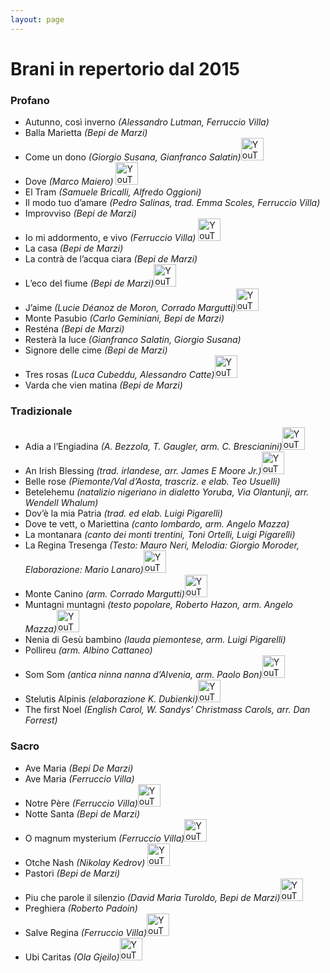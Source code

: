 ```yaml
---
layout: page
---
```


<p></p>

<h1>Brani in repertorio dal 2015</h1>

<h3>Profano</h3>

- Autunno, così inverno *(Alessandro Lutman, Ferruccio Villa)*
- Balla Marietta *(Bepi de Marzi)*
- Come un dono *(Giorgio Susana, Gianfranco Salatin)*<a href="https://youtu.be/cI-p5RQyv9Q?si=X1HEvXYl4evXvjjz"><img src="https://www.corovimercate.it/assets/img/icons8-youtube-50.png" alt="YouTube" style="width:36px;height:36px;"></a>
- Dove *(Marco Maiero)* <a href="https://youtu.be/F6BDfuFKvGk"><img src="https://www.corovimercate.it/assets/img/icons8-youtube-50.png" alt="YouTube" style="width:36px;height:36px;"></a>
- El Tram *(Samuele Bricalli, Alfredo Oggioni)*
- Il modo tuo d’amare *(Pedro Salinas, trad. Emma Scoles, Ferruccio Villa)*
- Improvviso *(Bepi de Marzi)*
- Io mi addormento, e vivo *(Ferruccio Villa)* <a href="https://youtu.be/wyq35YPMo9w"><img src="https://www.corovimercate.it/assets/img/icons8-youtube-50.png" alt="YouTube" style="width:36px;height:36px;"></a>
- La casa *(Bepi de Marzi)*
- La contrà de l’acqua ciara *(Bepi de Marzi)*
- L’eco del fiume *(Bepi de Marzi)*<a href="https://youtu.be/aAYVHhHTcK4"><img src="https://www.corovimercate.it/assets/img/icons8-youtube-50.png" alt="YouTube" style="width:36px;height:36px;"></a>
- J’aime *(Lucie Déanoz de Moron, Corrado Margutti)*<a href="https://youtu.be/TRzu9SAlirI"><img src="https://www.corovimercate.it/assets/img/icons8-youtube-50.png" alt="YouTube" style="width:36px;height:36px;"></a>
- Monte Pasubio *(Carlo Geminiani, Bepi de Marzi)*
- Resténa *(Bepi de Marzi)*
- Resterà la luce *(Gianfranco Salatin, Giorgio Susana)*
- Signore delle cime *(Bepi de Marzi)*
- Tres rosas *(Luca Cubeddu, Alessandro Catte)*<a href="https://youtu.be/0_eEjX_dFGU"><img src="https://www.corovimercate.it/assets/img/icons8-youtube-50.png" alt="YouTube" style="width:36px;height:36px;"></a>
- Varda che vien matina *(Bepi de Marzi)*


<h3>Tradizionale</h3>

- Adia a l’Engiadina *(A. Bezzola, T. Gaugler, arm. C. Brescianini)*<a href="https://youtu.be/Toc43qWCsvs"><img src="https://www.corovimercate.it/assets/img/icons8-youtube-50.png" alt="YouTube" style="width:36px;height:36px;"></a>
- An Irish Blessing *(trad. irlandese, arr. James E Moore Jr.)*<a href="https://youtu.be/qTNyFw6-N1o"><img src="https://www.corovimercate.it/assets/img/icons8-youtube-50.png" alt="YouTube" style="width:36px;height:36px;"></a>
- Belle rose *(Piemonte/Val d’Aosta, trascriz. e elab. Teo Usuelli)*
- Betelehemu *(natalizio nigeriano in dialetto Yoruba, Via Olantunji, arr. Wendell Whalum)*
- Dov’è la mia Patria *(trad. ed elab. Luigi Pigarelli)*
- Dove te vett, o Mariettina *(canto lombardo, arm. Angelo Mazza)*
- La montanara *(canto dei monti trentini, Toni Ortelli, Luigi Pigarelli)*
- La Regina Tresenga *(Testo: Mauro Neri, Melodia: Giorgio Moroder, Elaborazione: Mario Lanaro)*<a href="https://youtu.be/P76KFnOWWVs?si=cP5ArQbhMZV3nqs8"><img src="https://www.corovimercate.it/assets/img/icons8-youtube-50.png" alt="YouTube" style="width:36px;height:36px;"></a>
- Monte Canino *(arm. Corrado Margutti)*<a href="https://youtu.be/IXldplnmFzY"><img src="https://www.corovimercate.it/assets/img/icons8-youtube-50.png" alt="YouTube" style="width:36px;height:36px;"></a>
- Muntagni muntagni *(testo popolare, Roberto Hazon, arm. Angelo Mazza)*<a href="https://youtu.be/_aVRQFGKwW8"><img src="https://www.corovimercate.it/assets/img/icons8-youtube-50.png" alt="YouTube" style="width:36px;height:36px;"></a>
- Nenia di Gesù bambino *(lauda piemontese, arm. Luigi Pigarelli)*
- Pollireu *(arm. Albino Cattaneo)*
- Som Som *(antica ninna nanna d’Alvenia, arm. Paolo Bon)*<a href="https://youtu.be/6VKImnrHi-c"><img src="https://www.corovimercate.it/assets/img/icons8-youtube-50.png" alt="YouTube" style="width:36px;height:36px;"></a>
- Stelutis Alpinis *(elaborazione K. Dubienki)*<a href="https://youtu.be/-J2mHDYBZ7M"><img src="https://www.corovimercate.it/assets/img/icons8-youtube-50.png" alt="YouTube" style="width:36px;height:36px;"></a>
- The first Noel *(English Carol, W. Sandys’ Christmass Carols, arr. Dan Forrest)*

<h3>Sacro</h3>

- Ave Maria *(Bepi De Marzi)*
- Ave Maria *(Ferruccio Villa)*
- Notre Père *(Ferruccio Villa)*<a href="https://youtu.be/aBVIlo3JPe4"><img src="https://www.corovimercate.it/assets/img/icons8-youtube-50.png" alt="YouTube" style="width:36px;height:36px;"></a>
- Notte Santa *(Bepi de Marzi)*
- O magnum mysterium *(Ferruccio Villa)*<a href="https://youtu.be/DrTq1C2MfJQ"><img src="https://www.corovimercate.it/assets/img/icons8-youtube-50.png" alt="YouTube" style="width:36px;height:36px;"></a>
- Otche Nash *(Nikolay Kedrov)* <a href="https://youtu.be/IPWdqN79fto"><img src="https://www.corovimercate.it/assets/img/icons8-youtube-50.png" alt="YouTube" style="width:36px;height:36px;"></a>
- Pastori *(Bepi de Marzi)*
- Piu che parole il silenzio *(David Maria Turoldo, Bepi de Marzi)*<a href="https://youtu.be/Zx3WCZ04zy8"><img src="https://www.corovimercate.it/assets/img/icons8-youtube-50.png" alt="YouTube" style="width:36px;height:36px;"></a>
- Preghiera *(Roberto Padoin)*
- Salve Regina *(Ferruccio Villa)*<a href="https://youtu.be/GyzigKPGBc4"><img src="https://www.corovimercate.it/assets/img/icons8-youtube-50.png" alt="YouTube" style="width:36px;height:36px;"></a>
- Ubi Caritas *(Ola Gjeilo)*<a href="https://youtu.be/1GuYIYj-SUw"><img src="https://www.corovimercate.it/assets/img/icons8-youtube-50.png" alt="YouTube" style="width:36px;height:36px;"></a>

